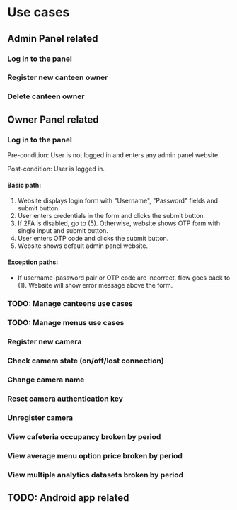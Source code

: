 # Use cases

## Admin Panel related

### Log in to the panel

### Register new canteen owner

### Delete canteen owner

## Owner Panel related

### Log in to the panel

Pre-condition: User is not logged in and enters any admin panel website.

Post-condition: User is logged in.

#### Basic path:

1. Website displays login form with "Username", "Password" fields and submit button.
2. User enters credentials in the form and clicks the submit button.
3. If 2FA is disabled, go to (5). Otherwise, website shows OTP form with single input and submit button.
4. User enters OTP code and clicks the submit button.
5. Website shows default admin panel website.

#### Exception paths:

* If username-password pair or OTP code are incorrect, flow goes back to (1). Website will show error message above the form.

### **TODO**: Manage canteens use cases

### **TODO**: Manage menus use cases

### Register new camera

### Check camera state (on/off/lost connection)

### Change camera name

### Reset camera authentication key

### Unregister camera

### View cafeteria occupancy broken by period

### View average menu option price broken by period

### View multiple analytics datasets broken by period

## **TODO**: Android app related
